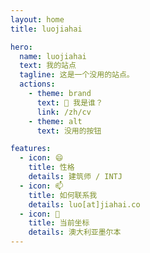 ```yaml
---
layout: home
title: luojiahai

hero:
  name: luojiahai
  text: 我的站点
  tagline: 这是一个没用的站点。
  actions:
    - theme: brand
      text: 🤔 我是谁？
      link: /zh/cv
    - theme: alt
      text: 没用的按钮

features:
  - icon: 😄
    title: 性格
    details: 建筑师 / INTJ
  - icon: 📫
    title: 如何联系我
    details: luo[at]jiahai.co
  - icon: 📍
    title: 当前坐标
    details: 澳大利亚墨尔本
---
```

